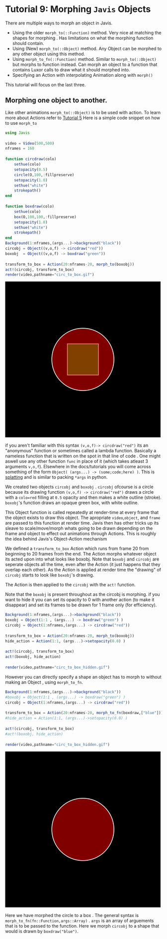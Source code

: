 # **Tutorial 9:** Morphing `Javis` Objects   

There are multiple ways to morph an object in Javis.

- Using the older `morph_to(::Function)` method. Very nice at matching the shapes for morphing . Has limitations on what the morphing function should contain.
- Using (New) `morph_to(::Object)` method. Any Object can be morphed to any other object using this method.
- Using `morph_to_fn(::Function)` method. Similar to `morph_to(::Object)` but morphs to function instead. Can morph an object to a function that contains Luxor calls to draw what it should morphed into.
- Specifying an Action with interpolating Animation along with `morph()`

This tutorial will focus on the last three.

## Morphing one object to another.

Like other animations `morph_to(::Object)` is to be used with action. To learn more about Actions refer to [Tutorial 5](tutorial_5.md)
Here is a simple code snippet on how to use `morph_to`
```julia
using Javis

video = Video(500,500)
nframes = 160 

function circdraw(colo)
    sethue(colo)
    setopacity(0.5)
    circle(O,100,:fillpreserve)
    setopacity(1.0)
    sethue("white")
    strokepath()
end

function boxdraw(colo)
    sethue(colo)
    box(O,100,100,:fillpreserve)
    setopacity(1.0)
    sethue("white")
    strokepath()
end
Background(1:nframes,(args...)->background("black"))
circobj = Object((v,o,f) -> circdraw("red"))
boxobj  = Object((v,o,f) -> boxdraw("green"))

transform_to_box = Action(20:nframes-20, morph_to(boxobj))
act!(circobj, transform_to_box)
render(video,pathname="circ_to_box.gif")
```

![](../assets/circ_to_box.gif)

if you aren't familiar with this syntax `(v,o,f)-> circdraw("red")` its an "anonymous" function or sometimes called a lambda function.
Basically a nameless function that is written on the spot in that line of code . One might aswell use any other function `func` in place of it
(which takes atleast 3 arguments `v,o,f`). Elsewhere in the docs/tutorials you will come across
something of the form `Object( (args...) -> (some;code;here) )`. This is [splatting](https://docs.julialang.org/en/v1/manual/faq/#The-two-uses-of-the-...-operator:-slurping-and-splatting) and is similar to packing `*args` in python. 

We created two objects `circobj` and `boxobj` . `circobj` ofcourse is a circle because its drawing function `(v,o,f) -> circdraw("red")`
draws a circle with a `colo=red` filling at `0.5` opacity and then makes a white outline (stroke). 
`boxobj`'s function draws an opaque green box, with white outline.

This Object function is called repeatedly at render-time at every frame that the object exists to draw this object. The apropriate `video`,`object`, and `frame` are passed to
this function at render time.
Javis then has other tricks up its sleave to scale/move/morph whats going to be drawn depending on the
frame and object to effect out animations through Actions. This is roughly the idea behind Javis's Object-Action mechanism

We defined a `transform_to_box` Action which runs from frame 20 from beginning to 20 frames from the end. The Action morphs whatever object its acted upon into what looks
like boxobj. Note that `boxobj` and `circobj` are seperate objects all the time, even after the Action (it just happens that they overlap each other). As the Action is applied at render time the "drawing" of `circobj` starts to look like `boxobj`'s drawing.

The Action is then applied to the `circobj` with the `act!` function.

Note that the `boxobj` is present throughout as the circobj is morphing.
if you want to hide it you can set its opacity to 0 with another action (to make it disappear) and set its frames to be drawn for 1 frame only (for efficiency).
```julia
Background(1:nframes,(args...)->background("black"))
boxobj = Object(1:1 , (args...) -> boxdraw("green") )
circobj = Object(1:nframes,(args...) -> circdraw("red"))

transform_to_box = Action(20:nframes-20, morph_to(boxobj))
hide_action = Action(1:1, (args...)->setopacity(0.0) )

act!(circobj, transform_to_box)
act!(boxobj, hide_action)

render(video,pathname="circ_to_box_hidden.gif")
```

However you can directly specify a shape an object has to morph to without making an Object , using `morph_to_fn`.

```julia
Background(1:nframes,(args...)->background("black"))
#boxobj = Object(1:1 , (args...) -> boxdraw("green") )
circobj = Object(1:nframes,(args...) -> circdraw("red"))

transform_to_box = Action(20:nframes-20, morph_to_fn(boxdraw,["blue"]))
#hide_action = Action(1:1, (args...)->setopacity(0.0) )

act!(circobj, transform_to_box)
#act!(boxobj, hide_action)

render(video,pathname="circ_to_box_hidden.gif")
```

![](../assets/circ_to_box_hidden.gif)

Here we have morphed  the circle to a box . The general syntax is `morph_to_fn(fn::Function,args::Array)`
. `args` is an array of arguements that is to be passed to the function. Here we morph `circobj` to a shape 
that would is  drawn by `boxdraw("blue")`.
